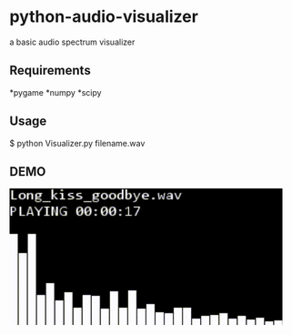 # python-audio-visualizer

a basic audio spectrum visualizer

## Requirements

*pygame
*numpy
*scipy

## Usage

$ python Visualizer.py filename.wav

## DEMO

![](https://raw.githubusercontent.com/JoeyYi/python-audio-visualizer/master/screenshot.gif)  
